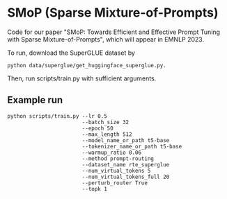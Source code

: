 # SMoP (Sparse Mixture-of-Prompts)

Code for our paper "SMoP: Towards Efficient and Effective Prompt Tuning with Sparse Mixture-of-Prompts", which will appear in EMNLP 2023.

To run, download the SuperGLUE dataset by

```
python data/superglue/get_huggingface_superglue.py.
```

Then, run scripts/train.py with sufficient arguments.

## Example run
```
python scripts/train.py --lr 0.5 
                        --batch_size 32 
                        --epoch 50 
                        --max_length 512 
                        --model_name_or_path t5-base 
                        --tokenizer_name_or_path t5-base 
                        --warmup_ratio 0.06 
                        --method prompt-routing 
                        --dataset_name rte_superglue 
                        --num_virtual_tokens 5 
                        --num_virtual_tokens_full 20 
                        --perturb_router True 
                        --topk 1
```
